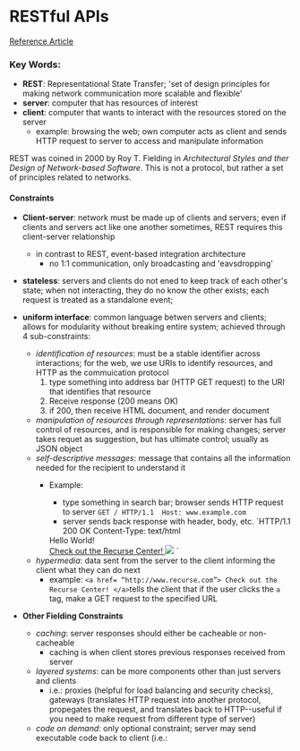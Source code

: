 # RESTful APIs 
[Reference Article](https://codewords.recurse.com/issues/five/what-restful-actually-means)

### Key Words:
  * __REST__: Representational State Transfer; 'set of design principles for making network communication more scalable and flexible'
  * __server__: computer that has resources of interest
  * __client__: computer that wants to interact with the resources stored on the server 
    * example: browsing the web; own computer acts as client and sends HTTP request to server to access and manipulate information
  
  REST was coined in 2000 by Roy T. Fielding in *Architectural Styles and ther Design of Network-based Software*. This is not a protocol, but rather a set of principles related to networks.
  
#### Constraints 
* __Client-server__: network must be made up of clients and servers; even if clients and servers act like one another sometimes, REST requires this client-server relationship
  * in contrast to REST, event-based integration architecture
    * no 1:1 communication, only broadcasting and 'eavsdropping'
* __stateless__: servers and clients do not ened to keep track of each other's state; when not interacting, they do no know the other exists; each request is treated as a standalone event;

* __uniform interface__: common language betwen servers and clients; allows for modularity without breaking entire system; achieved through 4 sub-constraints:
  * *identification of resources*: must be a stable identifier across interactions; for the web, we use URIs to identify resources, and HTTP as the commuication protocol
    1. type something into address bar (HTTP GET request) to the URI that identifies that resource
    2. Receive response (200 means OK)
    3. if 200, then receive HTML document, and render document
  * *manipulation of resources through representations*: server has full control of resources, and is responsible for making changes; server takes requet as suggestion, but has ultimate control; usually as JSON object
  * *self-descriptive messages*: message that contains all the information needed for the recipient to understand it
    * Example: 
      * type something in search bar; browser sends HTTP request to server 
      `GET / HTTP/1.1 
      Host: www.example.com`
      * server sends back response with header, body, etc.
      `HTTP/1.1 200 OK
      Content-Type: text/html

      <!DOCTYPE html>
      <html>
        <head>
          <title>Home Page</title>
        </head>
        </body>
          <div>Hello World!</div>
          <a href= “http://www.recurse.com”> Check out the Recurse Center! </a>
          <img src="awesome-pic.jpg">
        </body>
      </html>`
  * *hypermedia*: data sent from the server to the client informing the client what they can do next
    * example: `<a href= “http://www.recurse.com”> Check out the Recurse Center! </a>`tells the client that if the user clicks the `a` tag, make a GET request to the specified URL 
    
* __Other Fielding Constraints__
  * *caching*: server responses should either be cacheable or non-cacheable
    * caching is when client stores previous responses received from server 
  * *layered systems*: can be more components other than just servers and clients
    * i.e.: proxies (helpful for load balancing and security checks), gateways (translates HTTP request into another protocol, propegates the request, and translates back to HTTP--useful if you need to make request from different type of server)
  * *code on demand*: only optional constraint; server may send executable code back to client (i.e.: <script> tag; fetches JS code, and runs on client machine)
  
## Summary
A RESTful system is meant to be flexible for different use cases, scalable to accommodate a large number of users and components, and adaptable over time.

Additional Resources:
[The RESTful Cookbook](http://restcookbook.com/)
[Book: RESTful Web APIs](http://restfulwebapis.org/)
[Roy T. Fielding’s Personal Blog](http://roy.gbiv.com/untangled/)
[Difference between URL and URI](https://danielmiessler.com/study/url_vs_uri/)